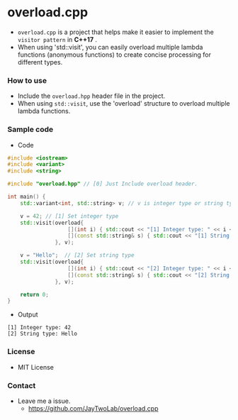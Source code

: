 # overload.cpp

- `overload.cpp` is a project that helps make it easier to implement the `visitor pattern` in **C++17** .
- When using 'std::visit', you can easily overload multiple lambda functions (anonymous functions) to create concise processing for different types. 

### How to use

- Include the `overload.hpp` header file in the project.
- When using `std::visit`, use the 'overload' structure to overload multiple lambda functions.

### Sample code

- Code 

```cpp
#include <iostream>
#include <variant>
#include <string>

#include "overload.hpp" // [0] Just Include overload header.

int main() {
    std::variant<int, std::string> v; // v is integer type or string type.

    v = 42; // [1] Set integer type
    std::visit(overload{
                   [](int i) { std::cout << "[1] Integer type: " << i << '\n'; },
                   [](const std::string& s) { std::cout << "[1] String type: " << s << '\n'; }
               }, v);

    v = "Hello";  // [2] Set string type
    std::visit(overload{
                   [](int i) { std::cout << "[2] Integer type: " << i << '\n'; },
                   [](const std::string& s) { std::cout << "[2] String type: " << s << '\n'; }
               }, v);

    return 0;
}
```

- Output

```
[1] Integer type: 42
[2] String type: Hello
```

### License

- MIT License
 
### Contact

- Leave me a issue.
   - https://github.com/JayTwoLab/overload.cpp

